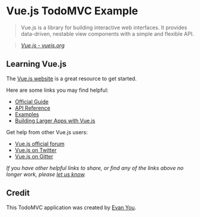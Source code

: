 # Vue.js TodoMVC Example

> Vue.js is a library for building interactive web interfaces. 
It provides data-driven, nestable view components with a simple and flexible API.

> _[Vue.js - vuejs.org](http://vuejs.org)_

## Learning Vue.js
The [Vue.js website](http://vuejs.org/) is a great resource to get started.

Here are some links you may find helpful:

* [Official Guide](http://vuejs.org/guide/)
* [API Reference](http://vuejs.org/api/)
* [Examples](http://vuejs.org/examples/)
* [Building Larger Apps with Vue.js](http://vuejs.org/guide/application.html)

Get help from other Vue.js users:

* [Vue.js official forum](http://forum.vuejs.org)
* [Vue.js on Twitter](https://twitter.com/vuejs)
* [Vue.js on Gitter](https://gitter.im/yyx990803/vue)

_If you have other helpful links to share, or find any of the links above no longer work, please [let us know](https://github.com/tastejs/todomvc/issues)._

## Credit

This TodoMVC application was created by [Evan You](http://evanyou.me).
